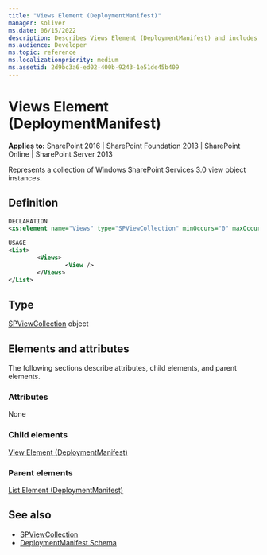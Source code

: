 ```yaml
---
title: "Views Element (DeploymentManifest)"
manager: soliver
ms.date: 06/15/2022
description: Describes Views Element (DeploymentManifest) and includes information on elements and attributes.
ms.audience: Developer
ms.topic: reference
ms.localizationpriority: medium
ms.assetid: 2d9bc3a6-ed02-400b-9243-1e51de45b409
---
```


# Views Element (DeploymentManifest)

**Applies to:** SharePoint 2016 | SharePoint Foundation 2013 | SharePoint Online | SharePoint Server 2013

Represents a collection of Windows SharePoint Services 3.0 view object instances.

## Definition

```XML
DECLARATION
<xs:element name="Views" type="SPViewCollection" minOccurs="0" maxOccurs="1" />

USAGE
<List>
        <Views>
                <View />
        </Views>
</List>

```

## Type

[SPViewCollection](https://msdn.microsoft.com/library/Microsoft.SharePoint.SPViewCollection.aspx) object

## Elements and attributes

The following sections describe attributes, child elements, and parent elements.

### Attributes

None

### Child elements

[View Element (DeploymentManifest)](view-element-deploymentmanifest.md)

### Parent elements

[List Element (DeploymentManifest)](list-element-deploymentmanifest.md)

## See also

- [SPViewCollection](https://msdn.microsoft.com/library/Microsoft.SharePoint.SPViewCollection.aspx)
- [DeploymentManifest Schema](deploymentmanifest-schema.md)
